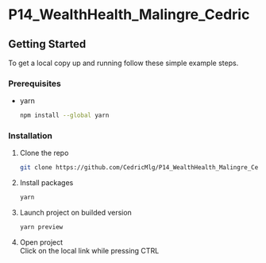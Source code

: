 # P14_WealthHealth_Malingre_Cedric

<!-- GETTING STARTED -->
## Getting Started

To get a local copy up and running follow these simple example steps.

### Prerequisites

* yarn
  ```sh
  npm install --global yarn
  ```

### Installation

1. Clone the repo
   ```sh
   git clone https://github.com/CedricMlg/P14_WealthHealth_Malingre_Cedric
   ```
2. Install packages
   ```sh
   yarn
   ```
3. Launch project on builded version
   ```js
   yarn preview
   ```
4. Open project 
   <br />
   Click on the local link while pressing CTRL
